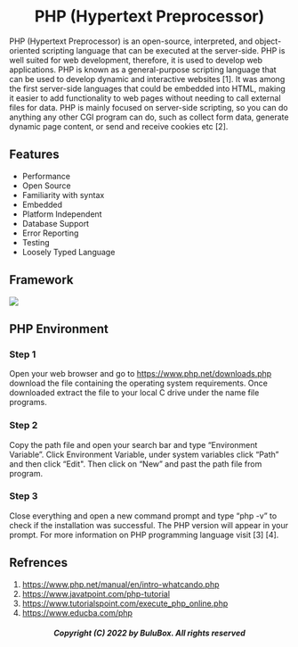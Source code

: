<h1 align="center">PHP (Hypertext Preprocessor)</h1>

PHP (Hypertext Preprocessor) is an open-source, interpreted, and object-oriented scripting language that can be executed at the server-side. PHP is well suited for web development, therefore, it is used to develop web applications. PHP is known as a general-purpose scripting language that can be used to develop dynamic and interactive websites [1]. It was among the first server-side languages that could be embedded into HTML, making it easier to add functionality to web pages without needing to call external files for data. PHP is mainly focused on server-side scripting, so you can do anything any other CGI program can do, such as collect form data, generate dynamic page content, or send and receive cookies etc [2].
 
## Features 
<ul>
  <li>Performance</li>
  <li>Open Source</li>
  <li>Familiarity with syntax</li>
  <li>Embedded</li>
  <li>Platform Independent</li>
  <li>Database Support</li>
  <li>Error Reporting</li>
  <li>Testing</li>
  <li>Loosely Typed Language</li>
</ul>  

## Framework

![](https://github.com/SoftwareBulu/TechDocumentation/blob/main/Programming/Images/PHP_FrameWork.png)

## PHP Environment 

### Step 1
Open your web browser and go to https://www.php.net/downloads.php download the file containing the operating system requirements. Once downloaded extract the file to your local C drive under the name file programs.
### Step 2
Copy the path file and open your search bar and type “Environment Variable”. Click Environment Variable, under system variables click “Path” and then click “Edit". Then click on “New” and past the path file from program.
### Step 3
Close everything and open a new command prompt and type “php -v” to check if the installation was successful. The PHP version will appear in your prompt. For more information on PHP programming language visit [3] [4].

## Refrences 
1. https://www.php.net/manual/en/intro-whatcando.php
2. https://www.javatpoint.com/php-tutorial
3. https://www.tutorialspoint.com/execute_php_online.php
4. https://www.educba.com/php
 
<h5 align="center"> Copyright (C) 2022 by BuluBox. All rights reserved</h5>
